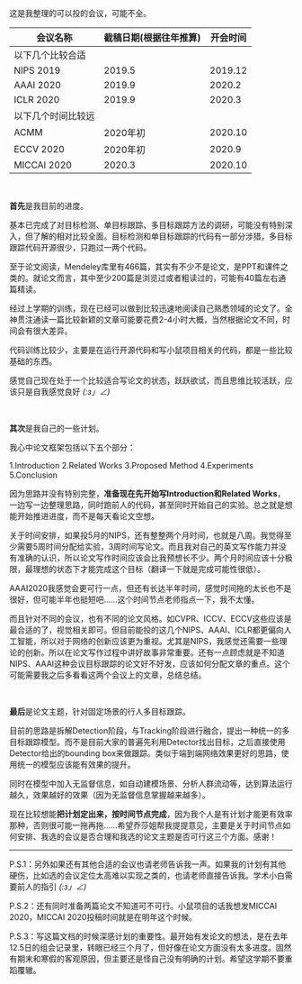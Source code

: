 这是我整理的可以投的会议，可能不全。

| 会议名称           | 截稿日期(根据往年推算) | 开会时间 |
| ------------------ | ---------------------- | -------- |
| 以下几个比较合适   |                        |          |
| NIPS 2019          | 2019.5                 | 2019.12  |
| AAAI 2020          | 2019.9                 | 2020.2   |
| ICLR 2020          | 2019.9                 | 2020.3   |
| 以下几个时间比较远 |                        |          |
| ACMM               | 2020年初               | 2020.10  |
| ECCV 2020          | 2020年初               | 2020.9   |
| MICCAI 2020        | 2020.3                 | 2020.10  |

&nbsp;

**首先**是我目前的进度。

基本已完成了对目标检测、单目标跟踪、多目标跟踪方法的调研，可能没有特别深入，但了解的相对比较全面。目标检测和单目标跟踪的代码有一部分涉猎，多目标跟踪代码开源很少，只跑过一两个代码。

至于论文阅读，Mendeley库里有466篇，其实有不少不是论文，是PPT和课件之类的。就论文而言，其中至少200篇是浏览过或者粗读过的，可能有40篇左右通篇精读。

经过上学期的训练，现在已经可以做到比较迅速地阅读自己熟悉领域的论文了。全神贯注通读一篇比较新颖的文章可能要花费2-4小时大概，当然根据论文不同，时间会有很大差异。

代码训练比较少，主要是在运行开源代码和写小鼠项目相关的代码，都是一些比较基础的东西。

感觉自己现在处于一个比较适合写论文的状态，跃跃欲试，而且思维比较活跃，应该只是自我感觉良好 _(:з」∠)_

&nbsp;

**其次**是我自己的一些计划。

我心中论文框架包括以下五个部分：

1.Introduction 2.Related Works 3.Proposed Method 4.Experiments 5.Conclusion

因为思路并没有特别完整，**准备现在先开始写Introduction和Related Works**，一边写一边整理思路，同时跑前人的代码，甚至同时开始自己的实验。总之就是想能开始推进进度，而不是每天看论文空想。

关于时间安排，如果投5月的NIPS，还有整整两个月时间，也就是八周。我觉得至少需要5周时间分配给实验，3周时间写论文。而且我对自己的英文写作能力并没有准确的认识，所以论文写作时间应该会比我预想长不少。两个月时间应该十分极限，最理想的状态下才能完成这个目标（翻译一下就是完成可能性很低）。

AAAI2020我感觉会更可行一点，但还有长达半年时间，感觉时间拖的太长也不是很好，但可能半年也挺短吧……这个时间节点老师指点一下，我不太懂。

而且针对不同的会议，也有不同的论文风格。如CVPR、ICCV、ECCV这些应该是最合适的了，视觉相关即可。但目前能投的这几个NIPS、AAAI、ICLR都更偏向人工智能，所以对于网络的创新应该更为重视。尤其是NIPS，我感觉还需要一些理论的创新。所以在论文写作过程中讲好故事非常重要。还有一点顾虑就是不知道NIPS、AAAI这种会议目标跟踪的论文好不好发，应该如何分配文章的重点。这个可能需要我之后多看看这两个会议上的文章，总结总结。

&nbsp;

**最后**是论文主题，针对固定场景的行人多目标跟踪。

目前的思路是拆解Detection阶段，与Tracking阶段进行融合，提出一种统一的多目标跟踪模型。而不是目前大家的普遍先利用Detector找出目标，之后直接使用Detector给出的bounding box来做跟踪。类似于端到端网络效果更好的思路，使用统一的模型应该能有效果的提升。

同时在模型中加入无监督信息，如自动建模场景、分析人群流动等，达到算法运行越久，效果越好的效果（因为无监督信息掌握越来越多）。

现在比较想能**把计划定出来，按时间节点完成**，因为我个人是有计划才能更有效率那种，否则很可能一拖再拖……希望乔莎姐帮我提提意见，主要是关于时间节点如何安排、我选的会议是否合理和我选的论文主题是否可行这三个方面。感谢！



------

P.S.1：另外如果还有其他合适的会议也请老师告诉我一声。如果我的计划有其他硬伤，比如选的会议定位太高难以实现之类的，也请老师直接告诉我。学术小白需要前人的指引 _(:з」∠)_

P.S.2：还有同时准备两篇论文不知道可不可行。小鼠项目的话我想发MICCAI 2020，MICCAI 2020投稿时间就是在明年这个时候。

P.S.3：写这篇文档的时候深感计划的重要性。最开始有发论文的想法，是在去年12.5日的组会记录里，转眼已经三个月了，但好像在论文方面没有太多进度。固然有期末和寒假的客观原因，但主要还是怪自己没有明确的计划。希望这学期不要重蹈覆辙。

